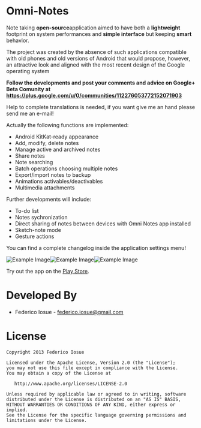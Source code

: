 Omni-Notes
==========

Note taking <b>open-source</b>application aimed to have both a <b>lightweight</b> footprint on system performances and <b>simple interface</b> but keeping <b>smart</b> behavior.

The project was created by the absence of such applications compatible with old phones and old versions of Android that would propose, however, an attractive look and aligned with the most recent design of the Google operating system


**Follow the developments and post your comments and advice on Google+ Beta Comunity at https://plus.google.com/u/0/communities/112276053772152071903**

Help to complete translations is needed, if you want give me an hand please send me an e-mail!

Actually the following functions are implemented:
* Android KitKat-ready appearance
* Add, modify, delete notes
* Manage active and archived notes
* Share notes
* Note searching
* Batch operations choosing multiple notes
* Export/import notes to backup
* Animations activables/deactivables
* Multimedia attachments

Further developments will include:
* To-do list
* Notes sychronization
* Direct sharing of notes between devices with Omni Notes app installed
* Sketch-note mode
* Gesture actions

You can find a complete changelog inside the application settings menu!

![Example Image][2]![Example Image][3]![Example Image][4]

Try out the app on the [Play Store][1].



Developed By
============

* Federico Iosue - <federico.iosue@gmail.com>



License
=======

    Copyright 2013 Federico Iosue

    Licensed under the Apache License, Version 2.0 (the "License");
    you may not use this file except in compliance with the License.
    You may obtain a copy of the License at

       http://www.apache.org/licenses/LICENSE-2.0

    Unless required by applicable law or agreed to in writing, software
    distributed under the License is distributed on an "AS IS" BASIS,
    WITHOUT WARRANTIES OR CONDITIONS OF ANY KIND, either express or implied.
    See the License for the specific language governing permissions and
    limitations under the License.





 [1]: https://play.google.com/store/apps/details?id=it.feio.android.omninotes
 [2]: https://lh5.ggpht.com/3amlxgjn4EYP1xO1kfCMZ2e98A__t9fFQ19H6YdvY6KJvY7RDTmxR5rtiTn8XXvu3Xj0=h300-rw
 [3]: https://lh5.ggpht.com/26qzKYsu6S2OF6neQo_sgvG5eXuy6FEik8JWi5Z2L9Yhwfz0OyXLt-G_mrqYAdJeEd0=h300-rw
 [4]: https://lh4.ggpht.com/75UAGfftYRb01iINDw2e35U-dG9X8jaq1xV7DWynKRt32Uo3hMOXnrE6Gcn7blIHkGg=h300-rw
 [5]: https://lh3.ggpht.com/Pk1mK5lE3Bx6mEixMxvyV0iJ8W73dyp9ooyc9YbRk4dCxA-qyHckpUFY6e3DpfNhnig=h300-rw
 [6]: https://lh5.ggpht.com/5BBLXnnuWKVntIPwlEjlqHxPJxxtaDhY7xKIZ4-yO6_FhbEIz6jpVEtTR8ci0dSTBPc=h300-rw
 [7]: https://lh5.ggpht.com/vk9RmttH_xUZI_Rg6Tkq36J3szuAH8YG1dOZDq-bRzBiwhVIU9D5WBUTREDZxsZ3o_A=h300-rw
 [8]: https://lh4.ggpht.com/Qc12ReK1l2ZkIj439_O_Cd_cICdkpsuKJfhrtVOFFEtkryAwZkk2KgmnA-j0aA8F3Q=h300-rw
 [9]: https://lh6.ggpht.com/OyKWEyJYDlSe0H96KWwwLnNmAazAGimvIXkjFW1D5i5RbdQISpDDUIATzy0bC3l7jnU=h300-rw
 [10]: https://lh6.ggpht.com/BMdEIYuyVPk58cTdBngR9E-S5VoDSohzU4ORaPb_mc-ijYtc60afBAcveAfLOhf0QA=h300-rw
 [11]: https://lh6.ggpht.com/dAi9-ce0CcNYRjlycNpKDFRAuTnReRCSZxLSQ_Q-Ue548_OhcBdy6RIQBhqRR1F5QGA=h300-rw
